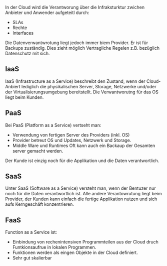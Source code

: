 In der Cloud wird die Verantworung über die Infraksturktur zwichen Anbieter und Anwender aufgeteitl durch:
- SLAs
- Rechte
- Interfaces

Die Datenverwantwrotung liegt jedoch immer biem Provider. Er ist für Backups zuständig. Dies zieht möglich Vertragliche Regelen z.B. bezüglich Datenschutz mit sich.

## IaaS
IaaS (Infrastructure as a Service) beschreibt den Zustand, wenn der Cloud-Anbiert lediglich die physikalischen Server, Storage, Netzwerke und/oder der Virtualisierungsumgebung bereitstellt.
Die Verwantworutng für das OS liegt beim Kunden.

## PaaS
Bei PaaS (Platform as a Service) vertseht man:
- Verwendung von fertigen Server des Providers (inkl. OS)
- Provider betreut OS und Updates, Netzwerk und Storage.
- Middle Ware und Runtimes
Oft kann auch ein Backaup der Gesamten server gemacht werden.

Der Kunde ist einzig noch für die Applikation und die Daten verantwortlich.

## SaaS
Unter SaaS (Software as a Service) versteht man, wenn der Bentuzer nur noch für die Daten verantwortlich ist. Alle andere Verantowrutung liegt beim Provider, der Kunden kann einfach die fertige Applikation nutzen und sich aufs Kerngeschäft konzentrieren.

## FaaS
Function as a Service ist:  
- Einbindung von rechenintensiven Programmteilen aus der Cloud druch Funtkionsaufrue in lokalen Programmen.
- Funktionen werden als eingen Objekte in der Cloud definiert.
- Sehr gut skalierbar